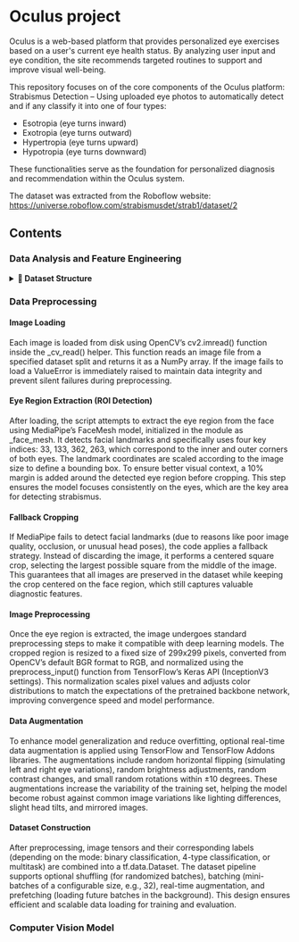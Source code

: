 # Oculus project
Oculus is a web-based platform that provides personalized eye exercises based on a user's current eye health status. By analyzing user input and eye condition, the site recommends targeted routines to support and improve visual well-being.

This repository focuses on of the core components of the Oculus platform:
Strabismus Detection – Using uploaded eye photos to automatically detect and if any classify it into one of four types:

+ Esotropia (eye turns inward)
+ Exotropia (eye turns outward)
+ Hypertropia (eye turns upward)
+ Hypotropia (eye turns downward)

These functionalities serve as the foundation for personalized diagnosis and recommendation within the Oculus system.

The dataset was extracted from the Roboflow website: https://universe.roboflow.com/strabismusdet/strab1/dataset/2
## Contents
### Data Analysis and Feature Engineering
<details>
<summary><strong>📁 Dataset Structure</strong></summary>

**Main folders and files:**

- `images.jpg/` — Main dataset directory  
  - `train/` — Training set  
    - Image files (`.jpg`, `.png`)  
    - `_classes.csv` — One-hot encoded class labels  
  - `val/` — Validation set  
    - Image files  
    - `_classes.csv`  
  - `test/` — Final evaluation set  
    - Image files  
    - `_classes.csv`  

</details>


### Data Preprocessing
#### Image Loading
Each image is loaded from disk using OpenCV’s cv2.imread() function inside the _cv_read() helper. This function reads an image file from a specified dataset split and returns it as a NumPy array. If the image fails to load a ValueError is immediately raised to maintain data integrity and prevent silent failures during preprocessing.

#### Eye Region Extraction (ROI Detection)
After loading, the script attempts to extract the eye region from the face using MediaPipe’s FaceMesh model, initialized in the module as _face_mesh. It detects facial landmarks and specifically uses four key indices: 33, 133, 362, 263, which correspond to the inner and outer corners of both eyes. The landmark coordinates are scaled according to the image size to define a bounding box. To ensure better visual context, a 10% margin is added around the detected eye region before cropping. This step ensures the model focuses consistently on the eyes, which are the key area for detecting strabismus.

#### Fallback Cropping
If MediaPipe fails to detect facial landmarks (due to reasons like poor image quality, occlusion, or unusual head poses), the code applies a fallback strategy. Instead of discarding the image, it performs a centered square crop, selecting the largest possible square from the middle of the image. This guarantees that all images are preserved in the dataset while keeping the crop centered on the face region, which still captures valuable diagnostic features.

#### Image Preprocessing
Once the eye region is extracted, the image undergoes standard preprocessing steps to make it compatible with deep learning models. The cropped region is resized to a fixed size of 299x299 pixels, converted from OpenCV’s default BGR format to RGB, and normalized using the preprocess_input() function from TensorFlow’s Keras API (InceptionV3 settings). This normalization scales pixel values and adjusts color distributions to match the expectations of the pretrained backbone network, improving convergence speed and model performance.

#### Data Augmentation
To enhance model generalization and reduce overfitting, optional real-time data augmentation is applied using TensorFlow and TensorFlow Addons libraries. The augmentations include random horizontal flipping (simulating left and right eye variations), random brightness adjustments, random contrast changes, and small random rotations within ±10 degrees. These augmentations increase the variability of the training set, helping the model become robust against common image variations like lighting differences, slight head tilts, and mirrored images.

#### Dataset Construction
After preprocessing, image tensors and their corresponding labels (depending on the mode: binary classification, 4-type classification, or multitask) are combined into a tf.data.Dataset. The dataset pipeline supports optional shuffling (for randomized batches), batching (mini-batches of a configurable size, e.g., 32), real-time augmentation, and prefetching (loading future batches in the background). This design ensures efficient and scalable data loading for training and evaluation.

### Computer Vision Model

